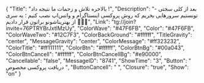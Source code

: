 {
"Title": "بالاخره تلاش و زحمات ما نتیجه داد !",
"Description": "- بعد از کلی سختی تونستیم سرورهایی بخریم که روش پروکسی اینستاگرام و واتس‌اپ نصب کنیم ؛ یه سری از بهتریناشونو براتون قرار دادیم 🙏🏾🤍",
"Link": "tg://join?invite=76PTRYBrJxtlMzUy",
"ColorWave": "#47F6FB",
"Color": "#47F6FB",
"ColorWaveTwo": "#12C7F3",
"ColorBackGround": "#ffffff",
"TitleGravity": "center",
"MessageGravity": "center",
"ColorMessage": "#ff323232",
"ColorTitle": "#ff111111",
"ColorBtn": "#ffffff",
"ColorBtnBg": "#00a043",
"ColorBtnCancell": "#ffffff",
"ColorBtnCancellBg": "#e90000",
"Cancellable": "false",
"MessageID": "8741",
"ShowTime": "3",
"Button": " دریافت پروکسی مخصوص ",
"ButtonCancell": "  ",
"Closure": "true",
"Show": "on"
}
